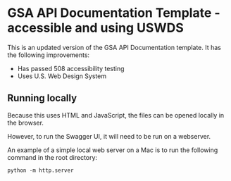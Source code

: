 # GSA API Documentation Template - accessible and using USWDS

This is an updated version of the GSA API Documentation template. It has the following improvements:
- Has passed 508 accessibility testing
- Uses U.S. Web Design System

## Running locally

Because this uses HTML and JavaScript, the files can be opened locally in the browser.

However, to run the Swagger UI, it will need to be run on a webserver.

An example of a simple local web server on a Mac is to run the following command in the root directory:

`python -m http.server`
